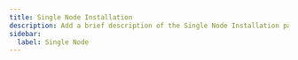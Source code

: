 ```yaml
---
title: Single Node Installation
description: Add a brief description of the Single Node Installation page here
sidebar:
  label: Single Node
---
```

